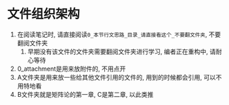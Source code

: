 # 文件组织架构

1. 在阅读笔记时, 请直接阅读`0_本节行文思路_目录_请直接看这个_不要翻文件夹`, 不要翻阅文件夹
	1. 早期没有该文件的文件夹需要翻阅文件夹进行学习, 编者正在重构中, 请耐心等待
2. 0_attachment是用来放附件的, 不用点开
3. A文件夹是用来放一些给其他文件引用的文件的, 用到的时候都会引用, 可以不用特地看
4. B文件夹就是矩阵论的第一章, C是第二章, 以此类推